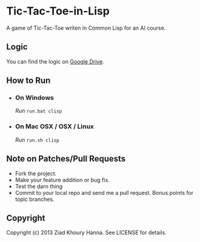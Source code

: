 Tic-Tac-Toe-in-Lisp
===================

A game of Tic-Tac-Toe writen in Common Lisp for an AI course.

Logic
-----

You can find the logic on [Google Drive][1].

How to Run
----------

 *  ### On Windows
    *Run* `run.bat clisp`

 *  ### On Mac OSX / OSX / Linux
    *Run* `run.sh clisp`

Note on Patches/Pull Requests
-----------------------------

 *  Fork the project.
 *  Make your feature addition or bug fix.
 *  Test the darn thing
 *  Commit to your local repo and send me a pull request. Bonus points for 
    topic branches.

Copyright
---------

Copyright (c) 2013 Ziad Khoury Hanna. See LICENSE for details.

[1]: https://docs.google.com/spreadsheet/ccc?key=0Ar9TX-jleXdOdGFMbGd5RWpXd0RFdWphQTUtdTA5Znc
    "Logic Spreadsheet on Google Drive"